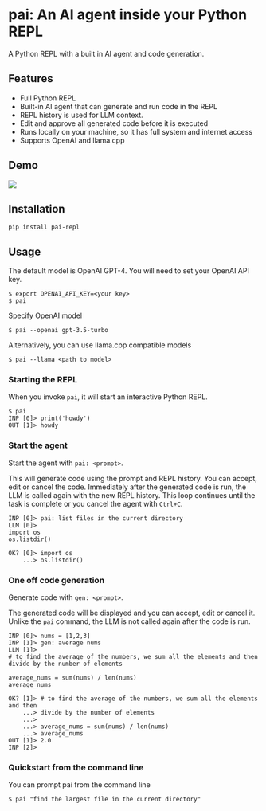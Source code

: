 # pai: An AI agent inside your Python REPL

A Python REPL with a built in AI agent and code generation.

## Features
- Full Python REPL
- Built-in AI agent that can generate and run code in the REPL
- REPL history is used for LLM context.
- Edit and approve all generated code before it is executed
- Runs locally on your machine, so it has full system and internet access
- Supports OpenAI and llama.cpp

## Demo

<img src="./assets/graph.gif" />

## Installation
```
pip install pai-repl
```

## Usage

The default model is OpenAI GPT-4. You will need to set your OpenAI API key.
```
$ export OPENAI_API_KEY=<your key>
$ pai
```

Specify OpenAI model
```
$ pai --openai gpt-3.5-turbo
```

Alternatively, you can use llama.cpp compatible models
```
$ pai --llama <path to model>
```

### Starting the REPL

When you invoke `pai`, it will start an interactive Python REPL.

```
$ pai
INP [0]> print('howdy')
OUT [1]> howdy
```

### Start the agent

Start the agent with `pai: <prompt>`.

This will generate code using the prompt and REPL history. You can accept, edit or cancel the code. Immediately after the generated code is run, the LLM is called again with the new REPL history. This loop continues until the task is complete or you cancel the agent with `Ctrl+C`.


```
INP [0]> pai: list files in the current directory
LLM [0]>
import os
os.listdir()

OK? [0]> import os
    ...> os.listdir()
```


### One off code generation
Generate code with `gen: <prompt>`.

The generated code will be displayed and you can accept, edit or cancel it. Unlike the `pai` command, the LLM is not called again after the code is run.

```
INP [0]> nums = [1,2,3]
INP [1]> gen: average nums
LLM [1]>
# to find the average of the numbers, we sum all the elements and then divide by the number of elements

average_nums = sum(nums) / len(nums)
average_nums

OK? [1]> # to find the average of the numbers, we sum all the elements and then
    ...> divide by the number of elements
    ...>
    ...> average_nums = sum(nums) / len(nums)
    ...> average_nums
OUT [1]> 2.0
INP [2]>
```

### Quickstart from the command line
You can prompt pai from the command line
```
$ pai "find the largest file in the current directory"
```
